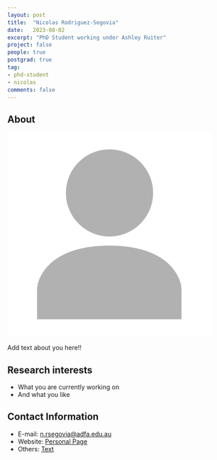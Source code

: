 ```yaml
---
layout: post
title:  "Nicolas Rodriguez-Segovia"
date:   2023-08-02
excerpt: "PhD Student working under Ashley Ruiter"
project: false
people: true
postgrad: true
tag:
- phd-student
- nicolas
comments: false
---
```


## About

<img src="/assets/img/profilePlaceholder.png" class="img-profile" />

Add text about you here!!

## Research interests

- What you are currently working on
- And what you like

## Contact Information

- E-mail: [n.rsegovia@adfa.edu.au](mailto:n.rsegovia@adfa.edu.au)
- Website: [Personal Page](nrsegovia.github.io)
- Others: [Text](https:\\your.link.here)
